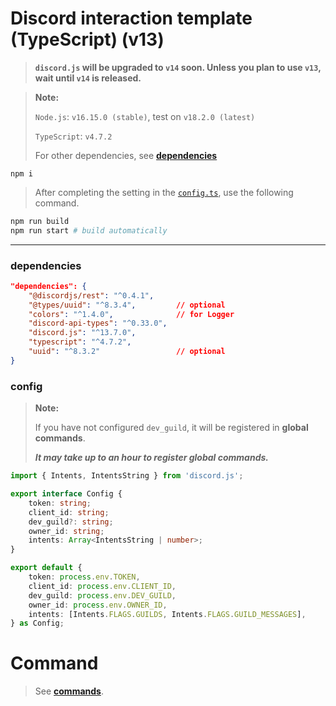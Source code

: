# Discord interaction template (TypeScript) (v13)

> **`discord.js` will be upgraded to `v14` soon. Unless you plan to use `v13`, wait until `v14` is released.**

> **Note:**
>
> `Node.js`: `v16.15.0 (stable)`, test on `v18.2.0 (latest)`
>
> `TypeScript`: `v4.7.2`
>
> For other dependencies, see [**dependencies**](#dependencies)

```
npm i
```

> After completing the setting in the [`config.ts`](#config), use the following command.

```sh
npm run build
npm run start # build automatically
```

---

### dependencies

```json
"dependencies": {
    "@discordjs/rest": "^0.4.1",
    "@types/uuid": "^8.3.4",         // optional
    "colors": "^1.4.0",              // for Logger
    "discord-api-types": "^0.33.0",
    "discord.js": "^13.7.0",
    "typescript": "^4.7.2",
    "uuid": "^8.3.2"                 // optional
}
```

### config

> **Note:**
>
> If you have not configured `dev_guild`, it will be registered in **global commands**.
>
> _**It may take up to an hour to register global commands.**_

```ts
import { Intents, IntentsString } from 'discord.js';

export interface Config {
    token: string;
    client_id: string;
    dev_guild?: string;
    owner_id: string;
    intents: Array<IntentsString | number>;
}

export default {
    token: process.env.TOKEN,
    client_id: process.env.CLIENT_ID,
    dev_guild: process.env.DEV_GUILD,
    owner_id: process.env.OWNER_ID,
    intents: [Intents.FLAGS.GUILDS, Intents.FLAGS.GUILD_MESSAGES],
} as Config;
```

# Command

> See [**commands**](./commands/README.md).
